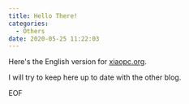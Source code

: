 ```yaml
---
title: Hello There!
categories:
  - Others
date: 2020-05-25 11:22:03
---
```


Here's the English version for [xiaopc.org](https://xiaopc.org).

I will try to keep here up to date with the other blog.

EOF

<!--more-->
